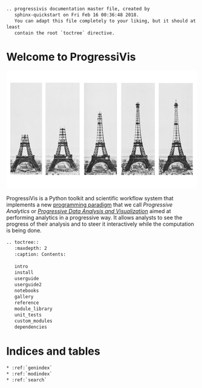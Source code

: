 ```{eval-rst}
.. progressivis documentation master file, created by
   sphinx-quickstart on Fri Feb 16 00:36:48 2018.
   You can adapt this file completely to your liking, but it should at least
   contain the root `toctree` directive.
```

# Welcome to ProgressiVis

![Image of the progressive construction of the Eiffel Tower](images/construction_tour_eiffel.jpg "Progressive construction of the Eiffel Tower")

ProgressiVis is a Python toolkit and scientific workflow system that
implements a new [programming
paradigm](https://en.wikipedia.org/wiki/Programming_paradigm) that we
call *Progressive Analytics* or [*Progressive Data Analysis and
Visualization*](https://www.aviz.fr/Progressive/PDABook) aimed at
performing analytics in a progressive way.  It allows analysts to see
the progress of their analysis and to steer it interactively while the
computation is being done.



```{eval-rst}
.. toctree::
   :maxdepth: 2
   :caption: Contents:

   intro
   install
   userguide
   userguide2
   notebooks
   gallery
   reference
   module_library
   unit_tests
   custom_modules
   dependencies
```

# Indices and tables


```{eval-rst}
* :ref:`genindex`
* :ref:`modindex`
* :ref:`search`
```
